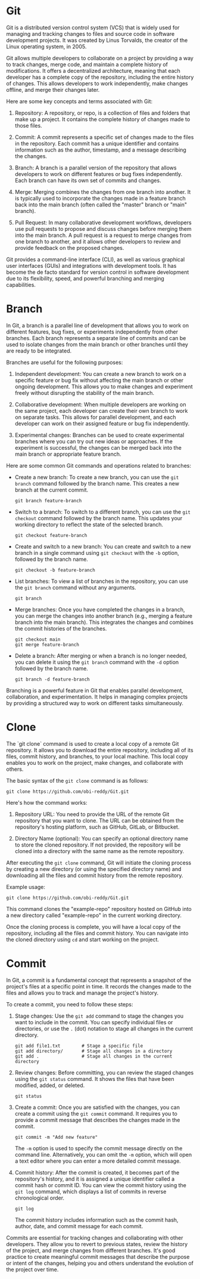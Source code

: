 # Git
Git is a distributed version control system (VCS) that is widely used for managing and tracking changes to files and source code in software development projects. It was created by Linus Torvalds, the creator of the Linux operating system, in 2005.

Git allows multiple developers to collaborate on a project by providing a way to track changes, merge code, and maintain a complete history of modifications. It offers a decentralized architecture, meaning that each developer has a complete copy of the repository, including the entire history of changes. This allows developers to work independently, make changes offline, and merge their changes later.

Here are some key concepts and terms associated with Git:

1. Repository: A repository, or repo, is a collection of files and folders that make up a project. It contains the complete history of changes made to those files.

2. Commit: A commit represents a specific set of changes made to the files in the repository. Each commit has a unique identifier and contains information such as the author, timestamp, and a message describing the changes.

3. Branch: A branch is a parallel version of the repository that allows developers to work on different features or bug fixes independently. Each branch can have its own set of commits and changes.

4. Merge: Merging combines the changes from one branch into another. It is typically used to incorporate the changes made in a feature branch back into the main branch (often called the "master" branch or "main" branch).

5. Pull Request: In many collaborative development workflows, developers use pull requests to propose and discuss changes before merging them into the main branch. A pull request is a request to merge changes from one branch to another, and it allows other developers to review and provide feedback on the proposed changes.

Git provides a command-line interface (CLI), as well as various graphical user interfaces (GUIs) and integrations with development tools. It has become the de facto standard for version control in software development due to its flexibility, speed, and powerful branching and merging capabilities.
<h1> Branch</h1>
In Git, a branch is a parallel line of development that allows you to work on different features, bug fixes, or experiments independently from other branches. Each branch represents a separate line of commits and can be used to isolate changes from the main branch or other branches until they are ready to be integrated.

Branches are useful for the following purposes:

1. Independent development: You can create a new branch to work on a specific feature or bug fix without affecting the main branch or other ongoing development. This allows you to make changes and experiment freely without disrupting the stability of the main branch.

2. Collaborative development: When multiple developers are working on the same project, each developer can create their own branch to work on separate tasks. This allows for parallel development, and each developer can work on their assigned feature or bug fix independently.

3. Experimental changes: Branches can be used to create experimental branches where you can try out new ideas or approaches. If the experiment is successful, the changes can be merged back into the main branch or appropriate feature branch.

Here are some common Git commands and operations related to branches:

- Create a new branch: To create a new branch, you can use the `git branch` command followed by the branch name. This creates a new branch at the current commit.

  ```
  git branch feature-branch
  ```

- Switch to a branch: To switch to a different branch, you can use the `git checkout` command followed by the branch name. This updates your working directory to reflect the state of the selected branch.

  ```
  git checkout feature-branch
  ```

- Create and switch to a new branch: You can create and switch to a new branch in a single command using `git checkout` with the `-b` option, followed by the branch name.

  ```
  git checkout -b feature-branch
  ```

- List branches: To view a list of branches in the repository, you can use the `git branch` command without any arguments.

  ```
  git branch
  ```

- Merge branches: Once you have completed the changes in a branch, you can merge the changes into another branch (e.g., merging a feature branch into the main branch). This integrates the changes and combines the commit histories of the branches.

  ```
  git checkout main
  git merge feature-branch
  ```

- Delete a branch: After merging or when a branch is no longer needed, you can delete it using the `git branch` command with the `-d` option followed by the branch name.

  ```shell
  git branch -d feature-branch
  ```

Branching is a powerful feature in Git that enables parallel development, collaboration, and experimentation. It helps in managing complex projects by providing a structured way to work on different tasks simultaneously.

<h1>Clone</h1>
The `git clone` command is used to create a local copy of a remote Git repository. It allows you to download the entire repository, including all of its files, commit history, and branches, to your local machine. This local copy enables you to work on the project, make changes, and collaborate with others.

The basic syntax of the `git clone` command is as follows:

```
git clone https://github.com/obi-reddy/Git.git
```

Here's how the command works:

1. Repository URL: You need to provide the URL of the remote Git repository that you want to clone. The URL can be obtained from the repository's hosting platform, such as GitHub, GitLab, or Bitbucket.

2. Directory Name (optional): You can specify an optional directory name to store the cloned repository. If not provided, the repository will be cloned into a directory with the same name as the remote repository.

After executing the `git clone` command, Git will initiate the cloning process by creating a new directory (or using the specified directory name) and downloading all the files and commit history from the remote repository.

Example usage:

```
git clone https://github.com/obi-reddy/Git.git
```

This command clones the "example-repo" repository hosted on GitHub into a new directory called "example-repo" in the current working directory.

Once the cloning process is complete, you will have a local copy of the repository, including all the files and commit history. You can navigate into the cloned directory using `cd` and start working on the project.

<h1>Commit</h1>
In Git, a commit is a fundamental concept that represents a snapshot of the project's files at a specific point in time. It records the changes made to the files and allows you to track and manage the project's history.

To create a commit, you need to follow these steps:

1. Stage changes: Use the `git add` command to stage the changes you want to include in the commit. You can specify individual files or directories, or use the `.` (dot) notation to stage all changes in the current directory.

   ```
   git add file1.txt        # Stage a specific file
   git add directory/       # Stage all changes in a directory 
   git add .                # Stage all changes in the current directory
   ```

2. Review changes: Before committing, you can review the staged changes using the `git status` command. It shows the files that have been modified, added, or deleted.

   ```
   git status
   ```

3. Create a commit: Once you are satisfied with the changes, you can create a commit using the `git commit` command. It requires you to provide a commit message that describes the changes made in the commit.

   ```
   git commit -m "Add new feature"
   ```

   The `-m` option is used to specify the commit message directly on the command line. Alternatively, you can omit the `-m` option, which will open a text editor where you can enter a more detailed commit message.

4. Commit history: After the commit is created, it becomes part of the repository's history, and it is assigned a unique identifier called a commit hash or commit ID. You can view the commit history using the `git log` command, which displays a list of commits in reverse chronological order.

   ```
   git log
   ```

   The commit history includes information such as the commit hash, author, date, and commit message for each commit.

Commits are essential for tracking changes and collaborating with other developers. They allow you to revert to previous states, review the history of the project, and merge changes from different branches. It's good practice to create meaningful commit messages that describe the purpose or intent of the changes, helping you and others understand the evolution of the project over time.

